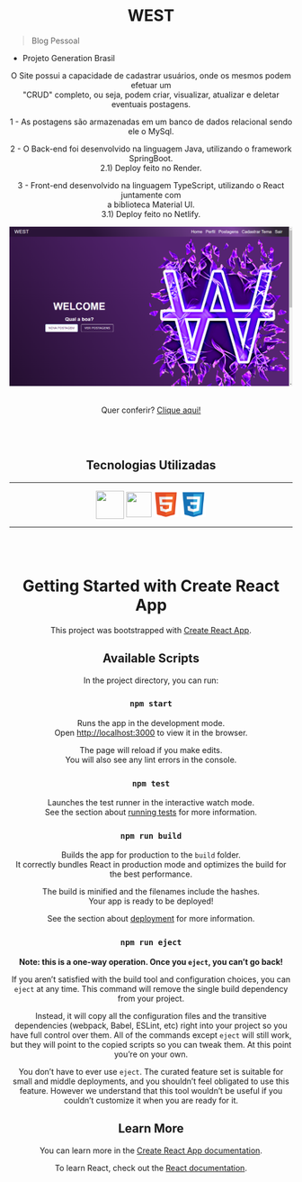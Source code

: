 <div align="center">
 <h1>WEST</h1>
</div>
<blockquote>Blog Pessoal</blockquote>

- Projeto Generation Brasil

<div align="center">
O Site possui a capacidade de cadastrar usuários,
onde os mesmos podem efetuar um<br>
"CRUD" completo,
ou seja, podem criar, visualizar, atualizar e 
deletar eventuais postagens.

1 - As postagens são armazenadas em um banco de 
dados relacional sendo ele o MySql.

2 - O Back-end foi desenvolvido na linguagem Java,
utilizando o framework SpringBoot.<br>
2.1) Deploy feito no Render.

3 - Front-end desenvolvido na linguagem TypeScript,
utilizando o React juntamente com<br>
a biblioteca Material UI.<br>
3.1) Deploy feito no Netlify.
</div>

<div align="center">
       <img src="https://github.com/Wessslima/img/blob/main/fotosRead/Blog-West.png"/>
       <br>
       <br>
       <p>Quer conferir? <a href="https://westprado.netlify.app/">Clique aqui!</a></p>
<br>
<br>

## Tecnologias Utilizadas
<hr>

<img align="center" height="50" width="50" src="https://cdn.jsdelivr.net/gh/devicons/devicon/icons/react/react-original-wordmark.svg" />
<img align="center" height="45" width="45" src="https://cdn.jsdelivr.net/gh/devicons/devicon/icons/typescript/typescript-plain.svg" />
<img align="center" alt="HTML" height="45" width="45" src="https://raw.githubusercontent.com/devicons/devicon/master/icons/html5/html5-original.svg">
<img align="center" alt="CSS" height="45" width="45" src="https://raw.githubusercontent.com/devicons/devicon/master/icons/css3/css3-original.svg">
<br>
<hr>
<br>
<br>



# Getting Started with Create React App

This project was bootstrapped with [Create React App](https://github.com/facebook/create-react-app).

## Available Scripts

In the project directory, you can run:

### `npm start`

Runs the app in the development mode.\
Open [http://localhost:3000](http://localhost:3000) to view it in the browser.

The page will reload if you make edits.\
You will also see any lint errors in the console.

### `npm test`

Launches the test runner in the interactive watch mode.\
See the section about [running tests](https://facebook.github.io/create-react-app/docs/running-tests) for more information.

### `npm run build`

Builds the app for production to the `build` folder.\
It correctly bundles React in production mode and optimizes the build for the best performance.

The build is minified and the filenames include the hashes.\
Your app is ready to be deployed!

See the section about [deployment](https://facebook.github.io/create-react-app/docs/deployment) for more information.

### `npm run eject`

**Note: this is a one-way operation. Once you `eject`, you can’t go back!**

If you aren’t satisfied with the build tool and configuration choices, you can `eject` at any time. This command will remove the single build dependency from your project.

Instead, it will copy all the configuration files and the transitive dependencies (webpack, Babel, ESLint, etc) right into your project so you have full control over them. All of the commands except `eject` will still work, but they will point to the copied scripts so you can tweak them. At this point you’re on your own.

You don’t have to ever use `eject`. The curated feature set is suitable for small and middle deployments, and you shouldn’t feel obligated to use this feature. However we understand that this tool wouldn’t be useful if you couldn’t customize it when you are ready for it.

## Learn More

You can learn more in the [Create React App documentation](https://facebook.github.io/create-react-app/docs/getting-started).

To learn React, check out the [React documentation](https://reactjs.org/).
